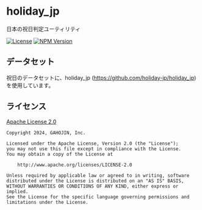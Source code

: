 # holiday_jp

日本の祝日判定ユーティリティ

[![License](https://img.shields.io/badge/License-Apache%202.0-blue.svg)](https://opensource.org/licenses/Apache-2.0)
[![NPM Version](https://img.shields.io/npm/v/%40gahojin-inc%2Fholiday-japanese?activeTab=versions)](https://www.npmjs.com/package/@gahojin-inc/holiday-japanese)




## データセット

祝日のデータセットに、holiday_jp (https://github.com/holiday-jp/holiday_jp) を使用しています。


## ライセンス

[Apache License 2.0](https://www.apache.org/licenses/LICENSE-2.0)

```
Copyright 2024, GAHOJIN, Inc.

Licensed under the Apache License, Version 2.0 (the "License");
you may not use this file except in compliance with the License.
You may obtain a copy of the License at

    http://www.apache.org/licenses/LICENSE-2.0

Unless required by applicable law or agreed to in writing, software
distributed under the License is distributed on an "AS IS" BASIS,
WITHOUT WARRANTIES OR CONDITIONS OF ANY KIND, either express or implied.
See the License for the specific language governing permissions and
limitations under the License.
```
